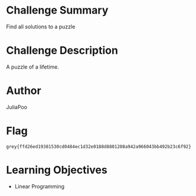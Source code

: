 # Challenge Summary

Find all solutions to a puzzle

# Challenge Description

A puzzle of a lifetime.

# Author

JuliaPoo

# Flag

`grey{ffd26ed19381530cd0484ec1d32e0188d8801208a942a966043bb492b23c6f92}`

# Learning Objectives

- Linear Programming
